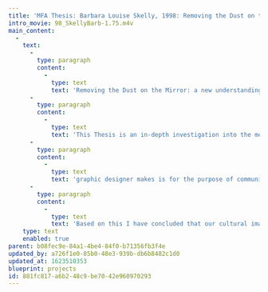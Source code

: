```yaml
---
title: 'MFA Thesis: Barbara Louise Skelly, 1998: Removing the Dust on the Mirror: a new understanding of women''s imagery'
intro_movie: 98_SkellyBarb-1.75.m4v
main_content:
  -
    text:
      -
        type: paragraph
        content:
          -
            type: text
            text: 'Removing the Dust on the Mirror: a new understanding of women''s imagery.'
      -
        type: paragraph
        content:
          -
            type: text
            text: 'This Thesis is an in-depth investigation into the meaning and objective of our current cultural imagery and the impact of this imagery on individuals, society and our planet. This investigation is pertinent to the graphic design industry because of the industry''s purely visual nature. Everything a'
      -
        type: paragraph
        content:
          -
            type: text
            text: 'graphic designer makes is for the purpose of communicating something to someone. All images have layers of meaning. Their meaning also varies with each individual''s perception and interpretation of what is seen. This makes them difficult to analyze. What becomes clear is the objective for use of certain types of images, and how these images trigger certain biological, psychological and spiritual reactions in human beings. These findings are presented on the pages of this thesis document. '
      -
        type: paragraph
        content:
          -
            type: text
            text: 'Based on this I have concluded that our cultural imagery conveys perverse sexual ideology which is then used to manipulate the general public on physical, emotional, intellectual and spiritual levels. This assault is most evident where money is involved. Sex and violence are used to sell everything including personal identity. The problem with this scenario is that sex and violence become linked in both the communication and the expectation. This raises the question of what kind of environment is being created by such messages. It also introduces the image maker as myth maker who is therefore, at least partially responsible for the stories those images tell. Rather than argue or try to prove the destructive nature of current cultural imagery, I offer my personal alternative to such imagery in my final thesis project: The Witch In The Wood. My goal is to inspire others to new heights. The intention is to raise hearts and minds to nurture our ability to become fully humane.'
    type: text
    enabled: true
parent: b08fec9e-84a1-4be4-84f0-b71356fb3f4e
updated_by: a726f1e0-85b0-48e3-939b-db6b8482c1d0
updated_at: 1623510353
blueprint: projects
id: 881fc817-a6b2-48c9-be70-42e960970293
---
```

